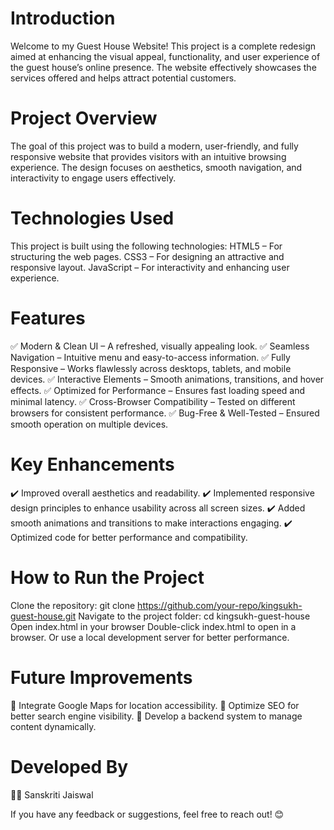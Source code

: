 # Introduction
Welcome to my Guest House Website! This project is a complete redesign aimed at enhancing the visual appeal, functionality, and user experience of the guest house’s online presence. The website effectively showcases the services offered and helps attract potential customers.

# Project Overview
The goal of this project was to build a modern, user-friendly, and fully responsive website that provides visitors with an intuitive browsing experience. The design focuses on aesthetics, smooth navigation, and interactivity to engage users effectively.

# Technologies Used
This project is built using the following technologies:
HTML5 – For structuring the web pages.
CSS3 – For designing an attractive and responsive layout.
JavaScript – For interactivity and enhancing user experience.

# Features
✅ Modern & Clean UI – A refreshed, visually appealing look.
✅ Seamless Navigation – Intuitive menu and easy-to-access information.
✅ Fully Responsive – Works flawlessly across desktops, tablets, and mobile devices.
✅ Interactive Elements – Smooth animations, transitions, and hover effects.
✅ Optimized for Performance – Ensures fast loading speed and minimal latency.
✅ Cross-Browser Compatibility – Tested on different browsers for consistent performance.
✅ Bug-Free & Well-Tested – Ensured smooth operation on multiple devices.

# Key Enhancements
✔️ Improved overall aesthetics and readability.
✔️ Implemented responsive design principles to enhance usability across all screen sizes.
✔️ Added smooth animations and transitions to make interactions engaging.
✔️ Optimized code for better performance and compatibility.

# How to Run the Project
Clone the repository:
git clone https://github.com/your-repo/kingsukh-guest-house.git
Navigate to the project folder:
cd kingsukh-guest-house
Open index.html in your browser
Double-click index.html to open in a browser.
Or use a local development server for better performance.

# Future Improvements
🔹 Integrate Google Maps for location accessibility.
🔹 Optimize SEO for better search engine visibility.
🔹 Develop a backend system to manage content dynamically.

# Developed By
👩‍💻 Sanskriti Jaiswal

If you have any feedback or suggestions, feel free to reach out! 😊

